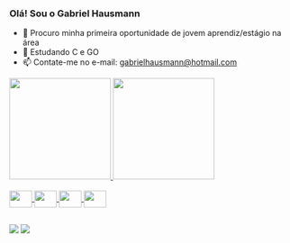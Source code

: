 ### Olá! Sou o Gabriel Hausmann

- 💼 Procuro minha primeira oportunidade de jovem aprendiz/estágio na área
- 📖 Estudando C e GO
- 📫 Contate-me no e-mail: gabrielhausmann@hotmail.com

<div>
  <a href="https://github/gabhz-hausmann">
  <img height="180em" src="https://github-readme-stats.vercel.app/api?username=gabhz-hausmann&show_icons=true&theme=dark&include_all_comits=true&count_private=true"/>
  <img height="180em" src="https://github-readme-stats.vercel.app/api/top-langs/?username=gabhz-hausmann&layout=compact&langs_count=16&theme=dark"/>
<div/>
<div style="display: inline_block"><br>
  <img align="center" height="30" width="40" src="https://cdn.jsdelivr.net/gh/devicons/devicon/icons/c/c-original.svg"/>
  <img align="center" height="30" width="40" src="https://cdn.jsdelivr.net/gh/devicons/devicon/icons/csharp/csharp-original.svg"/>
  <img align="center" height="30" width="40" src="https://cdn.jsdelivr.net/gh/devicons/devicon/icons/go/go-original-wordmark.svg"/>    
  <img align="center" height="30" width="40" src="https://cdn.jsdelivr.net/gh/devicons/devicon/icons/python/python-original.svg"/>      
<div/>

##

<div>
  <a href="https://www.linkedin.com/in/Gabriel-Hausmann/" target="_blank"><img src="https://img.shields.io/badge/-LinkedIn-%230077B5?style=for-the-badge&logo=linkedin&logoColor=white" target="_blank"></a> 
  <a href="https://www.instagram.com/biel.hausmann/" target="_blank"><img src="https://img.shields.io/badge/Instagram-E4405F?style=for-the-badge&logo=instagram&logoColor=white" target="_blank"></a> 
<div/>
  

